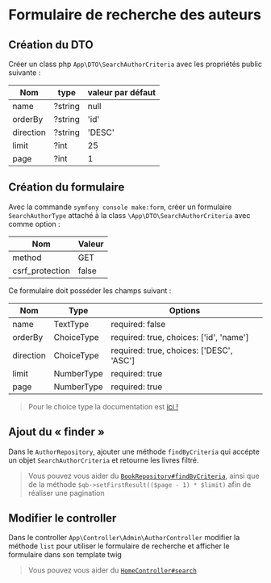 # Formulaire de recherche des auteurs

## Création du DTO

Créer un class php `App\DTO\SearchAuthorCriteria` avec les propriétés public
suivante :

| Nom       | type    | valeur par défaut |
| --------- | ------- | ----------------- |
| name      | ?string | null              |
| orderBy   | ?string | 'id'              |
| direction | ?string | 'DESC'            |
| limit     | ?int    | 25                |
| page      | ?int    | 1                 |

## Création du formulaire

Avec la commande `symfony console make:form`, créer un formulaire `SearchAuthorType`
attaché à la class `\App\DTO\SearchAuthorCriteria`
avec comme option :

| Nom             | Valeur |
| --------------- | ------ |
| method          | GET    |
| csrf_protection | false  |

Ce formulaire doit posséder les champs suivant :

| Nom       | Type       | Options                                  |
| --------- | ---------- | ---------------------------------------- |
| name      | TextType   | required: false                          |
| orderBy   | ChoiceType | required: true, choices: ['id', 'name']  |
| direction | ChoiceType | required: true, choices: ['DESC', 'ASC'] |
| limit     | NumberType | required: true                           |
| page      | NumberType | required: true                           |

> Pour le choice type la documentation est [ici !](https://symfony.com/doc/current/reference/forms/types/choice.html)

## Ajout du « finder »

Dans le `AuthorRepository`, ajouter une méthode `findByCriteria` qui accépte
un objet `SearchAuthorCriteria` et retourne les livres filtré.

> Vous pouvez vous aider du [`BookRepository#findByCriteria`](../src/Repository/BookRepository.php#L81),
> ainsi que de la méthode `$qb->setFirstResult(($page - 1) * $limit)` afin de réaliser une pagination

## Modifier le controller

Dans le controller `App\Controller\Admin\AuthorController` modifier
la méthode `list` pour utiliser le formulaire de recherche et afficher
le formulaire dans son template twig

> Vous pouvez vous aider du [`HomeController#search`](../src/Controller/Front/HomeController.php#L30)
